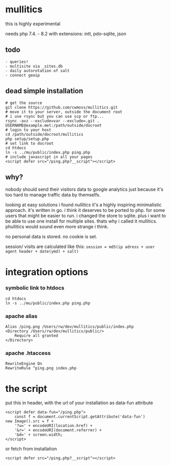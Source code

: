 # mullitics

this is highly experimental

needs php 7.4. - 8.2 with extensions: intl, pdo-sqlite, json

## todo

    - queries!
    - multisite via _sites.db
    - daily autorotation of salt
    - connect geoip

## dead simple installation

    # get the source
    git clone https://github.com/cwmoss/mullitics.git
    # move it to your server, outside the document root
    # i use rsync but you can use scp or ftp...
    rsync -avz --exclude=var --exclude=.git . USERNAME@example.met:/path/outside/docroot
    # login to your host
    cd /path/outside/docroot/mullitics
    php setup/setup.php
    # set link to docroot
    cd htdocs
    ln -s ../mu/public/index.php ping.php
    # include javascript in all your pages
    <script defer src="/ping.php?__script"></script>

## why?

nobody should send their visitors data to google analytics just because it's too hard to manage traffic data by themselfs.

looking at easy solutions i found _nullitics_ it's a highly inspiring minimalistic approach. it's written in go. i think it deserves to be ported to php. for some users that might be easier to run. i changed the store to sqlite. plus i want to be able to use one install for multiple sites. thats why i called it mullitics. phullitics would sound even more strange i think.

no personal data is stored. no cookie is set.

session/ visits are calculated like this:
`session = md5(ip adress + user agent header + date(ymd) + salt)`

# integration options

### symbolic link to htdocs

    cd htdocs
    ln -s ../mu/public/index.php ping.php

### apache alias

    Alias /ping.png /Users/rw/dev/mullitics/public/index.php
    <Directory /Users/rw/dev/mullitics/public/>
        Require all granted
    </Directory>

### apache .htaccess

    RewriteEngine On
    RewriteRule ^ping.png index.php

# the script

put this in header, with the url of your installation as data-fun attribute

    <script defer data-fun="/ping.php">
        const f = document.currentScript.getAttribute('data-fun')
    new Image().src = f +
        '?u=' + encodeURI(location.href) +
        '&r=' + encodeURI(document.referrer) +
        '&d=' + screen.width;
    </script>

or fetch from installation

    <script defer src="/ping.php?__script"></script>
